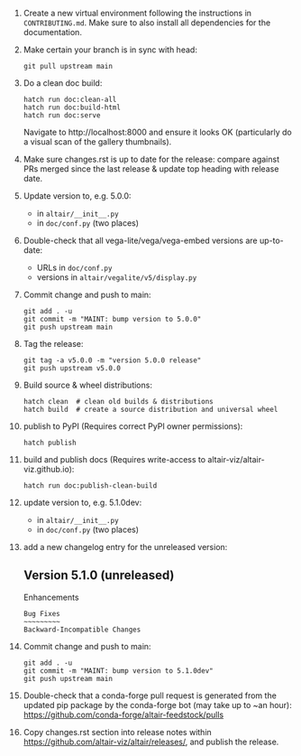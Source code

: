 1. Create a new virtual environment following the instructions in `CONTRIBUTING.md`.
   Make sure to also install all dependencies for the documentation.

2. Make certain your branch is in sync with head:
 
       git pull upstream main

3. Do a clean doc build:

       hatch run doc:clean-all
       hatch run doc:build-html
       hatch run doc:serve
   
   Navigate to http://localhost:8000 and ensure it looks OK (particularly
   do a visual scan of the gallery thumbnails).

4. Make sure changes.rst is up to date for the release: compare against PRs
   merged since the last release & update top heading with release date.

5. Update version to, e.g. 5.0.0:

   - in ``altair/__init__.py``
   - in ``doc/conf.py`` (two places)

6. Double-check that all vega-lite/vega/vega-embed versions are up-to-date:

   - URLs in ``doc/conf.py``
   - versions in ``altair/vegalite/v5/display.py``

7. Commit change and push to main:

       git add . -u
       git commit -m "MAINT: bump version to 5.0.0"
       git push upstream main

8. Tag the release:

       git tag -a v5.0.0 -m "version 5.0.0 release"
       git push upstream v5.0.0

9. Build source & wheel distributions:

       hatch clean  # clean old builds & distributions
       hatch build  # create a source distribution and universal wheel

10. publish to PyPI (Requires correct PyPI owner permissions):

        hatch publish

11. build and publish docs (Requires write-access to altair-viz/altair-viz.github.io):

        hatch run doc:publish-clean-build

12. update version to, e.g. 5.1.0dev:

    - in ``altair/__init__.py``
    - in ``doc/conf.py`` (two places)

13. add a new changelog entry for the unreleased version:

       Version 5.1.0 (unreleased)
       --------------------------

       Enhancements
       ~~~~~~~~~~~~
       Bug Fixes
       ~~~~~~~~~
       Backward-Incompatible Changes
       ~~~~~~~~~~~~~~~~~~~~~~~~~~~~~

14. Commit change and push to main:

        git add . -u
        git commit -m "MAINT: bump version to 5.1.0dev"
        git push upstream main

15. Double-check that a conda-forge pull request is generated from the updated
    pip package by the conda-forge bot (may take up to ~an hour):
    https://github.com/conda-forge/altair-feedstock/pulls

16. Copy changes.rst section into release notes within
    https://github.com/altair-viz/altair/releases/, and publish the release.
